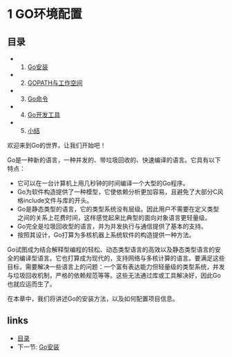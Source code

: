 # 1 GO环境配置

## 目录
  * 1. [Go安装](01.1.md)
  * 2. [GOPATH与工作空间](01.2.md)
  * 3. [Go命令](01.3.md)
  * 4. [Go开发工具](01.4.md)
  * 5. [小结](01.5.md)

欢迎来到Go的世界，让我们开始吧！

Go是一种新的语言，一种并发的、带垃圾回收的、快速编译的语言。它具有以下特点：

- 它可以在一台计算机上用几秒钟的时间编译一个大型的Go程序。
- Go为软件构造提供了一种模型，它使依赖分析更加容易，且避免了大部分C风格include文件与库的开头。
- Go是静态类型的语言，它的类型系统没有层级。因此用户不需要在定义类型之间的关系上花费时间，这样感觉起来比典型的面向对象语言更轻量级。
- Go完全是垃圾回收型的语言，并为并发执行与通信提供了基本的支持。
- 按照其设计，Go打算为多核机器上系统软件的构造提供一种方法。

Go试图成为结合解释型编程的轻松、动态类型语言的高效以及静态类型语言的安全的编译型语言。它也打算成为现代的，支持网络与多核计算的语言。要满足这些目标，需要解决一些语言上的问题：一个富有表达能力但轻量级的类型系统，并发与垃圾回收机制，严格的依赖规范等等。这些无法通过库或工具解决好，因此Go也就应运而生了。

在本章中，我们将讲述Go的安装方法，以及如何配置项目信息。

## links
  * [目录](<preface.md>)
  * 下一节: [Go安装](<01.1.md>)

